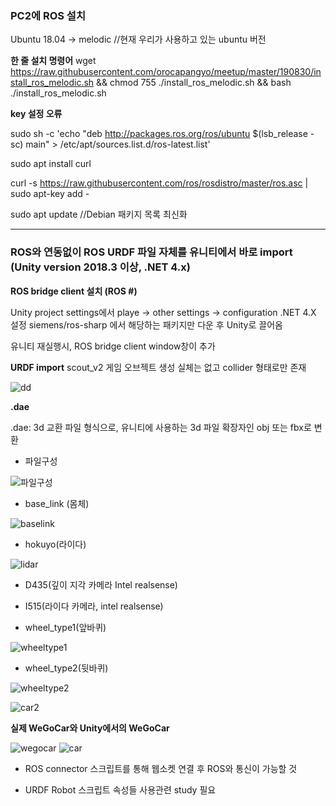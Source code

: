 ### PC2에 ROS 설치
Ubuntu 18.04 -> melodic //현재 우리가 사용하고 있는 ubuntu 버전

**한 줄 설치 명령어**
wget https://raw.githubusercontent.com/orocapangyo/meetup/master/190830/install_ros_melodic.sh && chmod 755 ./install_ros_melodic.sh && bash ./install_ros_melodic.sh

**key 설정 오류**

sudo sh -c 'echo "deb http://packages.ros.org/ros/ubuntu $(lsb_release -sc) main" > /etc/apt/sources.list.d/ros-latest.list'

sudo apt install curl 

curl -s https://raw.githubusercontent.com/ros/rosdistro/master/ros.asc | sudo apt-key add -

sudo apt update //Debian 패키지 목록 최신화

---

### ROS와 연동없이 ROS URDF 파일 자체를 유니티에서 바로 import (Unity version 2018.3 이상, .NET 4.x)

**ROS bridge client 설치 (ROS #)**

Unity project settings에서 playe -> other settings -> configuration .NET 4.X 설정
siemens/ros-sharp 에서 해당하는 패키지만 다운 후 Unity로 끌어옴

유니티 재실행시, ROS bridge client window창이 추가

**URDF import**
scout_v2 게임 오브젝트 생성
실체는 없고 collider 형태로만 존재

![dd](https://user-images.githubusercontent.com/82865552/162558181-5f7214e0-0630-4fab-ada6-5346149258b4.PNG)


**.dae**

.dae: 3d 교환 파일 형식으로, 유니티에 사용하는 3d 파일 확장자인 obj 또는 fbx로 변환

- 파일구성

![파일구성](https://user-images.githubusercontent.com/82865552/162558279-1527f50f-137b-440a-9f88-50f4463fb61a.PNG)

- base_link (몸체)

![baselink](https://user-images.githubusercontent.com/82865552/162558289-49dde25e-aa71-459b-9933-6e3d7811f540.PNG)

- hokuyo(라이다)

![lidar](https://user-images.githubusercontent.com/82865552/162558293-7ed1154b-7059-44c5-8847-35e171d27f46.PNG)

- D435(깊이 지각 카메라 Intel realsense)

- I515(라이다 카메라, intel realsense)

- wheel_type1(앞바퀴)

![wheeltype1](https://user-images.githubusercontent.com/82865552/162558296-37511901-239e-4f22-836c-1eb5055182fa.PNG)

- wheel_type2(뒷바퀴)

![wheeltype2](https://user-images.githubusercontent.com/82865552/162558298-b0e2a623-c996-43e5-af79-daeccf69e282.PNG)

![car2](https://user-images.githubusercontent.com/82865552/162558312-e3915182-59d8-4cae-94bd-5b9a7b031bde.PNG)


**실제 WeGoCar와 Unity에서의 WeGoCar**

![wegocar](https://user-images.githubusercontent.com/82865552/162558320-8b75820c-a2a0-4b9b-8b70-44f394b6bbfd.jpg)
![car](https://user-images.githubusercontent.com/82865552/162558323-4a136abb-be67-42b3-8ddb-503b5c2aa180.PNG)


- ROS connector 스크립트를 통해 웹소켓 연결 후 ROS와 통신이 가능할 것

- URDF Robot 스크립트 속성들 사용관련 study 필요
